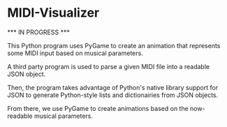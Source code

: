 # MIDI-Visualizer

*** IN PROGRESS ***

This Python program uses PyGame to create an animation that represents some MIDI input based on musical parameters.

A third party program is used to parse a given MIDI file into a readable JSON object.

Then, the program takes advantage of Python's native library support for JSON to generate Python-style lists and dictionairies from JSON objects.

From there, we use PyGame to create animations based on the now-readable musical parameters.
